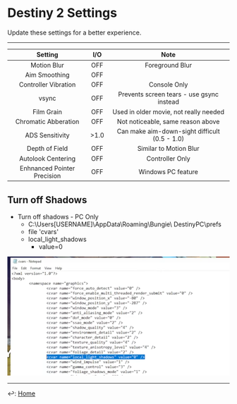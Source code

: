 # Destiny 2 Settings

Update these settings for a better experience.

---

| Setting | I/O | Note |
|:-:|:-:|:-:|
| Motion Blur | OFF | Foreground Blur |
| Aim Smoothing | OFF | |
| Controller Vibration | OFF | Console Only |
| vsync | OFF | Prevents screen tears - use gsync instead |
| Film Grain | OFF |  Used in older movie, not really needed |
| Chromatic Abberation | OFF | Not noticeable, same reason above |
| ADS Sensitivity | >1.0 | Can make aim-down-sight difficult (0.5 - 1.0) |
| Depth of Field | OFF | Similar to Motion Blur |
| Autolook Centering | OFF | Controller Only |
| Enhnanced Pointer Precision | OFF | Windows PC feature| 

## Turn off Shadows	

+ Turn off shadows - PC Only
	+ C:\Users\[USERNAME]\AppData\Roaming\Bungie\ DestinyPC\prefs
	+ file 'cvars'
	+ local_light_shadows
		- value=0
		
![cvar](./cvar.png)

---

↩️: [Home](../index.md)
